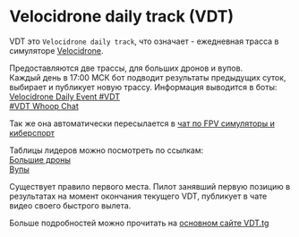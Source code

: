 # Velocidrone daily track (VDT)

VDT это `Velocidrone daily track`, что означает - ежедневная трасса в симуляторе [Velocidrone](https://www.velocidrone.com/).

Предоставляются две трассы, для больших дронов и вупов.  
Каждый день в 17:00 МСК бот подводит результаты предыдущих суток, выбирает и публикует новую трассу. Информация выводится в боты:  
[Velocidrone Daily Event #VDT](https://t.me/velocidrone)  
[#VDT Whoop Chat](https://t.me/velocidrone_whoop)

Так же она автоматически пересылается в [чат по FPV симуляторы и киберспорт](https://t.me/FpvCyberSport)

Таблицы лидеров можно посмотреть по ссылкам:  
[Большие дроны](https://vdt.tg/)  
[Вупы](https://vdt.tg/whoop/)  
 
Существует правило первого места. Пилот занявший первую позицию в результатах на момент окончания текущего VDT, публикует в чате видео своего быстрого вылета.

Больше подробностей можно прочитать на [основном сайте VDT.tg](https://vdt.tg/?help)
